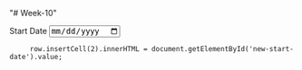 "# Week-10" 
<div class="col-sm:">
        <div class="form-group">
            <label for="new-start-date">Start Date</label>
            <input type="date" class="form-control" id="new-start-date">
        </div>
    </div>
    



 
         row.insertCell(2).innerHTML = document.getElementById('new-start-date').value;
    